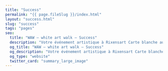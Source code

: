 ```yaml
---
title: "Success"
permalink: "{{ page.fileSlug }}/index.html"
layout: "success.html"
slug: "success"
tags: "pages"
seo:
  title: "WAW – white art walk – Success"
  description: "Votre événement artistique à Rixensart Carte blanche aux artistes de Rixensart, Genval et Rosières"
  og_title: "WAW – white art walk – Success"
  og_description: "Votre événement artistique à Rixensart Carte blanche aux artistes de Rixensart, Genval et Rosières"
  og_type: "website"
  twitter_card: "summary_large_image"
---
```



